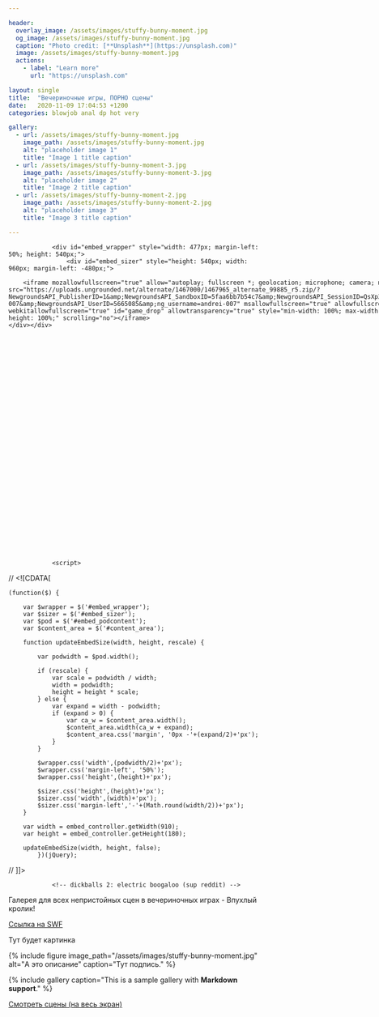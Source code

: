 ```yaml
---

header:
  overlay_image: /assets/images/stuffy-bunny-moment.jpg
  og_image: /assets/images/stuffy-bunny-moment.jpg
  caption: "Photo credit: [**Unsplash**](https://unsplash.com)"
  image: /assets/images/stuffy-bunny-moment.jpg
  actions:
    - label: "Learn more"
      url: "https://unsplash.com"

layout: single
title:  "Вечериночные игры, ПОРНО сцены"
date:   2020-11-09 17:04:53 +1200
categories: blowjob anal dp hot very

gallery:
  - url: /assets/images/stuffy-bunny-moment.jpg
    image_path: /assets/images/stuffy-bunny-moment.jpg
    alt: "placeholder image 1"
    title: "Image 1 title caption"
  - url: /assets/images/stuffy-bunny-moment-3.jpg
    image_path: /assets/images/stuffy-bunny-moment-3.jpg
    alt: "placeholder image 2"
    title: "Image 2 title caption"
  - url: /assets/images/stuffy-bunny-moment-2.jpg
    image_path: /assets/images/stuffy-bunny-moment-2.jpg
    alt: "placeholder image 3"
    title: "Image 3 title caption"

---
```


<div class="pod-body breakout" id="embed_podcontent">


				<div id="embed_wrapper" style="width: 477px; margin-left: 50%; height: 540px;">
					<div id="embed_sizer" style="height: 540px; width: 960px; margin-left: -480px;">
<div id="iframe_embed"><div style="width: 960px; height: 540px">

		<iframe mozallowfullscreen="true" allow="autoplay; fullscreen *; geolocation; microphone; camera; midi" frameborder="0" src="https://uploads.ungrounded.net/alternate/1467000/1467965_alternate_99885_r5.zip/?NewgroundsAPI_PublisherID=1&amp;NewgroundsAPI_SandboxID=5faa6bb7b54c7&amp;NewgroundsAPI_SessionID=QsXpZ4dLJlB5ZxMoSK8je5e2b040922f7ac674f6a60bc87b231aafa86a0cQbXn&amp;NewgroundsAPI_UserName=andrei-007&amp;NewgroundsAPI_UserID=5665085&amp;ng_username=andrei-007" msallowfullscreen="true" allowfullscreen="true" webkitallowfullscreen="true" id="game_drop" allowtransparency="true" style="min-width: 100%; max-width: 100%; min-height: 100%; max-height: 100%;" scrolling="no"></iframe>
	</div></div>

</div>
				</div>

				<script>
// <![CDATA[

	(function($) {

		var $wrapper = $('#embed_wrapper');
		var $sizer = $('#embed_sizer');
		var $pod = $('#embed_podcontent');
		var $content_area = $('#content_area');

		function updateEmbedSize(width, height, rescale) {

			var podwidth = $pod.width();

			if (rescale) {
				var scale = podwidth / width;
				width = podwidth;
				height = height * scale;
			} else {
				var expand = width - podwidth;
				if (expand > 0) {
					var ca_w = $content_area.width();
					$content_area.width(ca_w + expand);
					$content_area.css('margin', '0px -'+(expand/2)+'px');
				}
			}

			$wrapper.css('width',(podwidth/2)+'px');
			$wrapper.css('margin-left', '50%');
			$wrapper.css('height',(height)+'px');

			$sizer.css('height',(height)+'px');
			$sizer.css('width',(width)+'px');
			$sizer.css('margin-left','-'+(Math.round(width/2))+'px');
		}

		var width = embed_controller.getWidth(910);
		var height = embed_controller.getHeight(180);

		updateEmbedSize(width, height, false);
			})(jQuery);
// ]]>
</script>
									<div style="display:none" id="ngplayer-launch-swf-755672">
						<hr>
						<strong class="highlight">Notice:</strong> Many browsers are beginning to disable or hide the Adobe Flash plugin, in preparation for its
						<a href="https://theblog.adobe.com/adobe-flash-update/" target="_blank">end-of-life</a> in December 2020.
						If you are experiencing problems playing Flash content, please consider installing our <a href="https://www.newgrounds.com/flash/player">official Newgrounds Player</a>
						to continue enjoying this content indefinitely.
											</div>

				<!-- dickballs 2: electric boogaloo (sup reddit) -->

<script type="text/javascript">
// <![CDATA[

		var content_rating = "a";
	var under_judgment = false;
	var mediaURL = embed_controller.getFileURL();
	var v_width = embed_controller.getWidth();
	var v_height = embed_controller.getHeight() - 26;
	var rating = "clean";

	if (under_judgment) {
		rating = "unrated";
	} else if (content_rating == 't') {
		rating = "contro";
	} else if (content_rating != 'e') {
		rating = "restricted";
	}



	function checkBarrier() {

			var $ = jQuery;

			if (!embed_controller.skipBarrier(false)) {
				$('#embed_sizer').html("<div class=\"portal-barrier\">\n\t\t\t\n\t\t<div class=\"barrier\">\n\t\t\t<h2>Warning: Adult Content!<\/h2>\n\n\t\t\t<div id=\"barrier_close_btn\" class=\"icon_play\" style=\"background-image:url(\/\/img.ngfiles.com\/defaults\/icon-portal-adult.png);\">\n\t\t\t\t<span><\/span>\n\t\t\t\tPlay Game\t\t\t<\/div>\n\n\n\t\t\t<div>\n\t\t\t\t<strong>\n\t\t\t\t\tThis submission contains graphic content and is not suitable for younger audiences!\n\t\t\t\t<\/strong>\n\n\t\t\t\t<ul>\n\t\t\t\t\t\t\t\t\t\t\t<li>&raquo; Excessive Nudity<\/li>\n\t\t\t\t\t\t\t\t\t\t\t<li>&raquo; Explicit Adult Themes<\/li>\n\t\t\t\t\t\t\t\t\t<\/ul>\n\t\t\t<\/div>\n\t\t<\/div>\n\t<\/div>");
				$('#barrier_close_btn').click(function() {
					drawContent();
					return false;
				});
			} else {
				drawContent();
			}

	}



	function drawContent() {
		jQuery("#collapse_item").parent().show();

		// embed code?
		   embed_controller.draw("embed_sizer");

	}



	jQuery( document ).ready(function() {
		checkBarrier();
	});
// ]]>
</script>					</div>

Галерея для всех непристойных сцен в вечериночных играх - Впухлый кролик!

[Ссылка на SWF](https://uploads.ungrounded.net/675000/675420_elfgirl.swf)

Тут будет картинка

{% include figure image_path="/assets/images/stuffy-bunny-moment.jpg" alt="А это описание" caption="Тут подпись." %}

{% include gallery caption="This is a sample gallery with **Markdown support**." %}


[Смотреть сцены (на весь экран)](https://uploads.ungrounded.net/alternate/1467000/1467965_alternate_99885_r5.zip)
